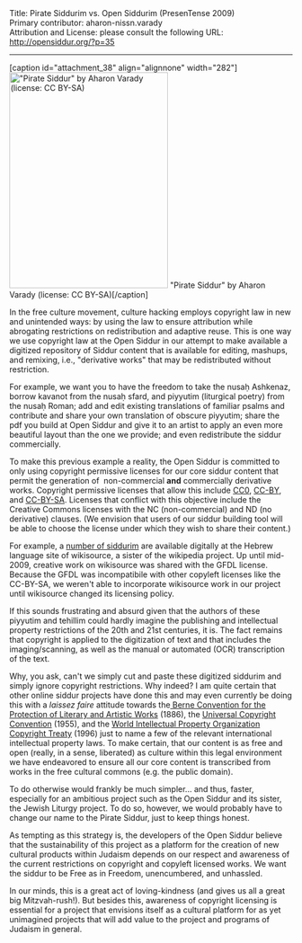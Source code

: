 <html>
<head></head>
<body>
Title: Pirate Siddurim vs. Open Siddurim (PresenTense 2009)<br />
Primary contributor: aharon-nissn.varady<br />
Attribution and License: please consult the following URL: <a href="http://opensiddur.org/?p=35">http://opensiddur.org/?p=35</a>
<p />
<hr />

[caption id="attachment_38" align="alignnone" width="282"]<a href="https://opensiddur.org/wp-content/uploads/2009/06/the-pirate-siddur.jpg"><img src="https://opensiddur.org/wp-content/uploads/2009/06/the-pirate-siddur.jpg" alt="&quot;Pirate Siddur&quot; by Aharon Varady (license: CC BY-SA)" width="282" height="384" class="size-full wp-image-38" /></a> "Pirate Siddur" by Aharon Varady (license: CC BY-SA)[/caption]

In the free culture movement, culture hacking employs copyright law in new and unintended ways: by using the law to ensure attribution while abrogating restrictions on redistribution and adaptive reuse. This is one way we use copyright law at the Open Siddur in our attempt to make available a digitized repository of Siddur content that is available for editing, mashups, and remixing, i.e., "derivative works" that may be redistributed without restriction.

<p style="text-align: left;">For example, we want you to have the freedom to take the nusaḥ Ashkenaz, borrow kavanot from the nusaḥ sfard, and piyyutim (liturgical poetry) from the nusaḥ Roman; add and edit existing translations of familiar psalms and contribute and share your own translation of obscure piyyutim; share the pdf you build at Open Siddur and give it to an artist to apply an even more beautiful layout than the one we provide; and even redistribute the siddur commercially.</p>

<p style="text-align: left;">To make this previous example a reality, the Open Siddur is committed to only using copyright permissive licenses for our core siddur content that permit the generation of  non-commercial <strong>and</strong> commercially derivative works. Copyright permissive licenses that allow this include <a href="http://wiki.creativecommons.org/index.php?title=CC0">CC0</a>, <a href="http://creativecommons.org/licenses/by/3.0/">CC-BY</a>, and <a href="http://creativecommons.org/licenses/by-sa/3.0/">CC-BY-SA</a>. Licenses that conflict with this objective include the Creative Commons licenses with the NC (non-commercial) and ND (no derivative) clauses. (We envision that users of our siddur building tool will be able to choose the license under which they wish to share their content.)</p>

<p style="text-align: left;">For example, a <a href="http://he.wikisource.org/wiki/%D7%A1%D7%99%D7%93%D7%95%D7%A8%D7%99_%D7%AA%D7%A4%D7%99%D7%9C%D7%94">number of siddurim</a> are available digitally at the Hebrew language site of wikisource, a sister of the wikipedia project. Up until mid-2009, creative work on wikisource was shared with the GFDL license. Because the GFDL was incompatibile with other copyleft licenses like the CC-BY-SA, we weren't able to incorporate wikisource work in our project until wikisource changed its licensing policy.</p>

<p style="text-align: left;">If this sounds frustrating and absurd given that the authors of these piyyutim and tehillim could hardly imagine the publishing and intellectual property restrictions of the 20th and 21st centuries, it is. The fact remains that copyright is applied to the digitization of text and that includes the imaging/scanning, as well as the manual or automated (OCR) transcription of the text.</p>

<p style="text-align: left;">Why, you ask, can't we simply cut and paste these digitized siddurim and simply ignore copyright restrictions. Why indeed? I am quite certain that other online siddur projects have done this and may even currently be doing this with a <em>laissez faire</em> attitude towards the<a href="http://en.wikipedia.org/wiki/Berne_Convention_for_the_Protection_of_Literary_and_Artistic_Works"> Berne Convention for the Protection of Literary and Artistic Works</a> (1886), the <a href="http://en.wikipedia.org/wiki/Universal_Copyright_Convention">Universal Copyright Convention</a> (1955), and the <a title="World Intellectual Property Organization Copyright Treaty" href="http://en.wikipedia.org/wiki/World_Intellectual_Property_Organization_Copyright_Treaty">World Intellectual Property Organization Copyright Treaty</a> (1996) just to name a few of the relevant international intellectual property laws. To make certain, that our content is as free and open (really, in a sense, liberated) as culture within this legal environment we have endeavored to ensure all our core content is transcribed from works in the free cultural commons (e.g. the public domain).</p>

<p style="text-align: left;">To do otherwise would frankly be much simpler... and thus, faster, especially for an ambitious project such as the Open Siddur and its sister, the Jewish Liturgy project. To do so, however, we would probably have to change our name to the Pirate Siddur, just to keep things honest.</p>

<p style="text-align: left;">As tempting as this strategy is, the developers of the Open Siddur believe that the sustainability of this project as a platform for the creation of new cultural products within Judaism depends on our respect and awareness of the current restrictions on copyright and copyleft licensed works. We want the siddur to be Free as in Freedom, unencumbered, and unhassled.</p>

<p style="text-align: left;">In our minds, this is a great act of loving-kindness (and gives us all a great big Mitzvah-rush!). But besides this, awareness of copyright licensing is essential for a project that envisions itself as a cultural platform for as yet unimagined projects that will add value to the  project and programs of Judaism in general.</p>
</body>
</html>